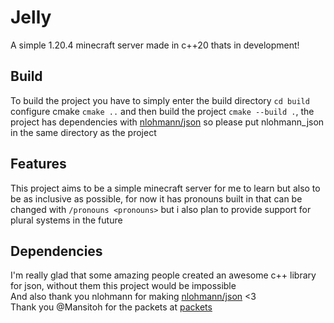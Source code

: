 # Jelly
A simple 1.20.4 minecraft server made in c++20 thats in development!
## Build
To build the project you have to simply enter the build directory `cd build` configure cmake `cmake ..` and then build the project `cmake --build .`, the project has dependencies with [nlohmann/json](https://github.com/nlohmann/json) so please put nlohmann_json in the same directory as the project
## Features
This project aims to be a simple minecraft server for me to learn but also to be as inclusive as possible, for now it has pronouns built in that can be changed with `/pronouns <pronouns>` but i also plan to provide support for plural systems in the future
## Dependencies
I'm really glad that some amazing people created an awesome c++ library for json, without them this project would be impossible \
And also thank you nlohmann for making [nlohmann/json](https://github.com/nlohmann/json) <3 \
Thank you @Mansitoh for the packets at [packets](https://github.com/Mansitoh/Minecraft-DataRegistry-Packet-Generator)
